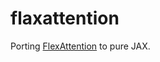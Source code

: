 # flaxattention

Porting [FlexAttention](https://github.com/pytorch-labs/attention-gym) to pure JAX.